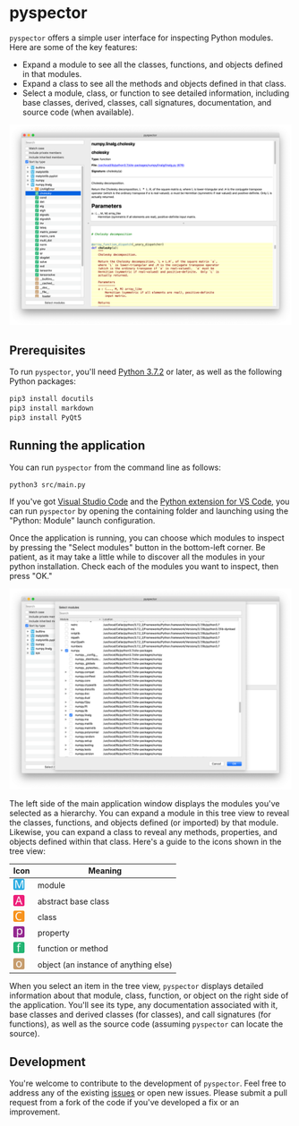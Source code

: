 # pyspector

`pyspector` offers a simple user interface for inspecting Python modules. Here are some of the key features:

- Expand a module to see all the classes, functions, and objects defined in that modules.
- Expand a class to see all the methods and objects defined in that class.
- Select a module, class, or function to see detailed information, including base classes, derived, classes, call signatures, documentation, and source code (when available).

<img src="docs/pyspector.png"/>


## Prerequisites

To run `pyspector`, you'll need [Python 3.7.2](https://www.python.org/downloads/) or later, as well as the following Python packages:

```sh
pip3 install docutils
pip3 install markdown
pip3 install PyQt5
```


## Running the application

You can run `pyspector` from the command line as follows:

```sh
python3 src/main.py
```

If you've got [Visual Studio Code](https://code.visualstudio.com/) and the
[Python extension for VS Code](https://marketplace.visualstudio.com/items?itemName=ms-python.python), you can run `pyspector` by opening the containing folder and launching using the "Python: Module" launch configuration.

Once the application is running, you can choose which modules to inspect by pressing the "Select modules" button in the bottom-left corner. Be patient, as it may take a little while to discover all the modules in your python installation. Check each of the modules you want to inspect, then press "OK."

<img src="docs/module-selection-dialog.png"/>

The left side of the main application window displays the modules you've selected as a hierarchy. You can expand a module in this tree view to reveal the classes, functions, and objects defined (or imported) by that module. Likewise, you can expand a class to reveal any methods, properties, and objects defined within that class. Here's a guide to the icons shown in the tree view:

Icon                                       | Meaning
------------------------------------------ | ------------------------------------
<img src="icons/module.svg" height="20"/>  | module
<img src="icons/abstract.svg" width="20"/> | abstract base class
<img src="icons/class.svg" width="20"/>    | class
<img src="icons/property.svg" width="20"/> | property
<img src="icons/function.svg" width="20"/> | function or method
<img src="icons/object.svg" width="20"/>   | object (an instance of anything else)

When you select an item in the tree view, `pyspector` displays detailed information about that module, class, function, or object on the right side of the application. You'll see its type, any documentation associated with it, base classes and derived classes (for classes), and call signatures (for functions), as well as the source code (assuming `pyspector` can locate the source).


## Development

You're welcome to contribute to the development of `pyspector`. Feel free to address any of the existing [issues](issues) or open new issues. Please submit a pull request from a fork of the code if you've developed a fix or an improvement.
